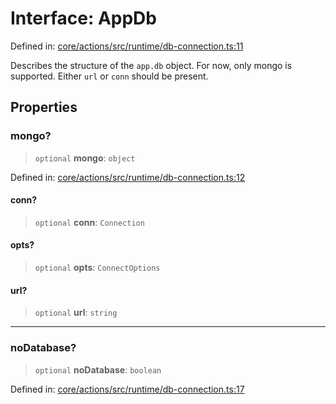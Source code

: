 # Interface: AppDb

Defined in: [core/actions/src/runtime/db-connection.ts:11](https://github.com/LaWebcapsule/orbits/blob/9be74e5c31084014a08e6e69ff99691ccdea4a5d/core/actions/src/runtime/db-connection.ts#L11)

Describes the structure of the `app.db` object.
For now, only mongo is supported.
Either `url` or `conn` should be present.

## Properties

### mongo?

> `optional` **mongo**: `object`

Defined in: [core/actions/src/runtime/db-connection.ts:12](https://github.com/LaWebcapsule/orbits/blob/9be74e5c31084014a08e6e69ff99691ccdea4a5d/core/actions/src/runtime/db-connection.ts#L12)

#### conn?

> `optional` **conn**: `Connection`

#### opts?

> `optional` **opts**: `ConnectOptions`

#### url?

> `optional` **url**: `string`

***

### noDatabase?

> `optional` **noDatabase**: `boolean`

Defined in: [core/actions/src/runtime/db-connection.ts:17](https://github.com/LaWebcapsule/orbits/blob/9be74e5c31084014a08e6e69ff99691ccdea4a5d/core/actions/src/runtime/db-connection.ts#L17)
